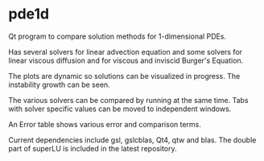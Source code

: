 pde1d
=====

Qt program to compare solution methods for 1-dimensional PDEs.

Has several solvers for linear advection equation and some solvers for linear viscous diffusion and for viscous and inviscid Burger's Equation.

The plots are dynamic so solutions can be visualized in progress.  The instability growth can be seen.

The various solvers can be compared by running at the same time.  Tabs with solver specific values can be moved to independent windows.

An Error table shows various error and comparison terms.

Current dependencies include gsl, gslcblas, Qt4, qtw and blas.  The double part of superLU is included in the latest repository.

